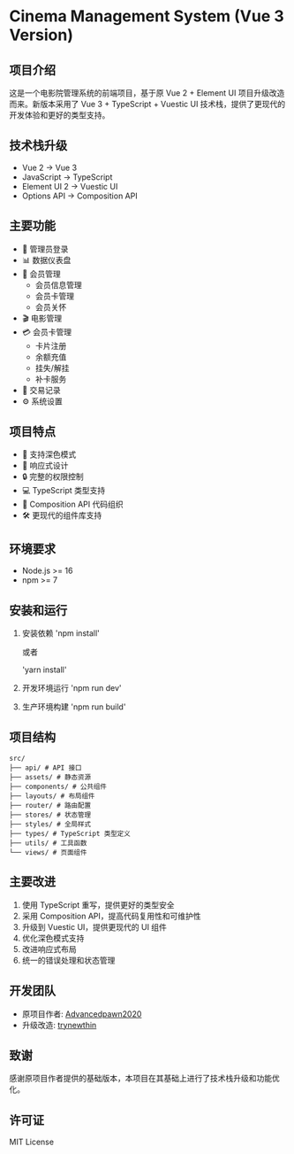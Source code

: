 # Cinema Management System (Vue 3 Version)

## 项目介绍

这是一个电影院管理系统的前端项目，基于原 Vue 2 + Element UI 项目升级改造而来。新版本采用了 Vue 3 + TypeScript + Vuestic UI 技术栈，提供了更现代的开发体验和更好的类型支持。

## 技术栈升级

- Vue 2 → Vue 3
- JavaScript → TypeScript
- Element UI 2 → Vuestic UI
- Options API → Composition API

## 主要功能

- 🔐 管理员登录
- 📊 数据仪表盘
- 👥 会员管理
  - 会员信息管理
  - 会员卡管理
  - 会员关怀
- 🎬 电影管理
- 💳 会员卡管理
  - 卡片注册
  - 余额充值
  - 挂失/解挂
  - 补卡服务
- 📝 交易记录
- ⚙️ 系统设置

## 项目特点

- 🎨 支持深色模式
- 📱 响应式设计
- 🔒 完整的权限控制
- 💻 TypeScript 类型支持
- 🎯 Composition API 代码组织
- 🛠 更现代的组件库支持

## 环境要求

- Node.js >= 16
- npm >= 7

## 安装和运行

1. 安装依赖
   'npm install'

   或者

   'yarn install'

2. 开发环境运行
   'npm run dev'

3. 生产环境构建
   'npm run build'

## 项目结构

```
src/
├── api/ # API 接口
├── assets/ # 静态资源
├── components/ # 公共组件
├── layouts/ # 布局组件
├── router/ # 路由配置
├── stores/ # 状态管理
├── styles/ # 全局样式
├── types/ # TypeScript 类型定义
├── utils/ # 工具函数
└── views/ # 页面组件
```

## 主要改进

1. 使用 TypeScript 重写，提供更好的类型安全
2. 采用 Composition API，提高代码复用性和可维护性
3. 升级到 Vuestic UI，提供更现代的 UI 组件
4. 优化深色模式支持
5. 改进响应式布局
6. 统一的错误处理和状态管理

## 开发团队

- 原项目作者: [Advancedpawn2020](https://github.com/Advancedpawn2020)
- 升级改造: [trynewthin](https://github.com/trynewthin)

## 致谢

感谢原项目作者提供的基础版本，本项目在其基础上进行了技术栈升级和功能优化。

## 许可证

MIT License

